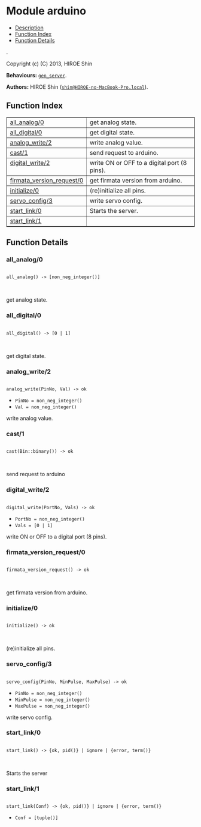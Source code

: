 

# Module arduino #
* [Description](#description)
* [Function Index](#index)
* [Function Details](#functions)

.

Copyright (c) (C) 2013, HIROE Shin

__Behaviours:__ [`gen_server`](gen_server.md).

__Authors:__ HIROE Shin ([`shin@HIROE-no-MacBook-Pro.local`](mailto:shin@HIROE-no-MacBook-Pro.local)).

<a name="index"></a>

## Function Index ##


<table width="100%" border="1" cellspacing="0" cellpadding="2" summary="function index"><tr><td valign="top"><a href="#all_analog-0">all_analog/0</a></td><td>get analog state.</td></tr><tr><td valign="top"><a href="#all_digital-0">all_digital/0</a></td><td>get digital state.</td></tr><tr><td valign="top"><a href="#analog_write-2">analog_write/2</a></td><td>write analog value.</td></tr><tr><td valign="top"><a href="#cast-1">cast/1</a></td><td>send request to arduino.</td></tr><tr><td valign="top"><a href="#digital_write-2">digital_write/2</a></td><td>write ON or OFF to a digital port (8 pins).</td></tr><tr><td valign="top"><a href="#firmata_version_request-0">firmata_version_request/0</a></td><td>get firmata version from arduino.</td></tr><tr><td valign="top"><a href="#initialize-0">initialize/0</a></td><td>(re)initialize all pins.</td></tr><tr><td valign="top"><a href="#servo_config-3">servo_config/3</a></td><td>write servo config.</td></tr><tr><td valign="top"><a href="#start_link-0">start_link/0</a></td><td>Starts the server.</td></tr><tr><td valign="top"><a href="#start_link-1">start_link/1</a></td><td></td></tr></table>


<a name="functions"></a>

## Function Details ##

<a name="all_analog-0"></a>

### all_analog/0 ###

<pre><code>
all_analog() -&gt; [non_neg_integer()]
</code></pre>
<br />

get analog state.

<a name="all_digital-0"></a>

### all_digital/0 ###

<pre><code>
all_digital() -&gt; [0 | 1]
</code></pre>
<br />

get digital state.

<a name="analog_write-2"></a>

### analog_write/2 ###

<pre><code>
analog_write(PinNo, Val) -&gt; ok
</code></pre>

<ul class="definitions"><li><code>PinNo = non_neg_integer()</code></li><li><code>Val = non_neg_integer()</code></li></ul>

write analog value.

<a name="cast-1"></a>

### cast/1 ###

<pre><code>
cast(Bin::binary()) -&gt; ok
</code></pre>
<br />

send request to arduino

<a name="digital_write-2"></a>

### digital_write/2 ###

<pre><code>
digital_write(PortNo, Vals) -&gt; ok
</code></pre>

<ul class="definitions"><li><code>PortNo = non_neg_integer()</code></li><li><code>Vals = [0 | 1]</code></li></ul>

write ON or OFF to a digital port (8 pins).

<a name="firmata_version_request-0"></a>

### firmata_version_request/0 ###

<pre><code>
firmata_version_request() -&gt; ok
</code></pre>
<br />

get firmata version from arduino.

<a name="initialize-0"></a>

### initialize/0 ###

<pre><code>
initialize() -&gt; ok
</code></pre>
<br />

(re)initialize all pins.

<a name="servo_config-3"></a>

### servo_config/3 ###

<pre><code>
servo_config(PinNo, MinPulse, MaxPulse) -&gt; ok
</code></pre>

<ul class="definitions"><li><code>PinNo = non_neg_integer()</code></li><li><code>MinPulse = non_neg_integer()</code></li><li><code>MaxPulse = non_neg_integer()</code></li></ul>

write servo config.

<a name="start_link-0"></a>

### start_link/0 ###

<pre><code>
start_link() -&gt; {ok, pid()} | ignore | {error, term()}
</code></pre>
<br />

Starts the server

<a name="start_link-1"></a>

### start_link/1 ###

<pre><code>
start_link(Conf) -&gt; {ok, pid()} | ignore | {error, term()}
</code></pre>

<ul class="definitions"><li><code>Conf = [tuple()]</code></li></ul>

